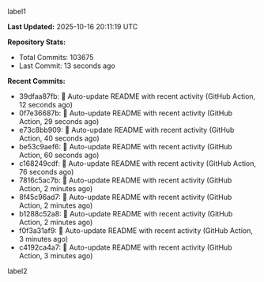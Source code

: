 
label1 
<!-- ACTIVITY_START -->
**Last Updated:** 2025-10-16 20:11:19 UTC

**Repository Stats:**
- Total Commits: 103675
- Last Commit: 13 seconds ago

**Recent Commits:**
- 39dfaa87fb: 🤖 Auto-update README with recent activity (GitHub Action, 12 seconds ago)
- 0f7e36687b: 🤖 Auto-update README with recent activity (GitHub Action, 29 seconds ago)
- e73c8bb909: 🤖 Auto-update README with recent activity (GitHub Action, 40 seconds ago)
- be53c9aef6: 🤖 Auto-update README with recent activity (GitHub Action, 60 seconds ago)
- c168249cdf: 🤖 Auto-update README with recent activity (GitHub Action, 76 seconds ago)
- 7816c5ac7b: 🤖 Auto-update README with recent activity (GitHub Action, 2 minutes ago)
- 8f45c96ad7: 🤖 Auto-update README with recent activity (GitHub Action, 2 minutes ago)
- b1288c52a8: 🤖 Auto-update README with recent activity (GitHub Action, 2 minutes ago)
- f0f3a31af9: 🤖 Auto-update README with recent activity (GitHub Action, 3 minutes ago)
- c4192ca4a7: 🤖 Auto-update README with recent activity (GitHub Action, 3 minutes ago)
<!-- ACTIVITY_END -->

label2
